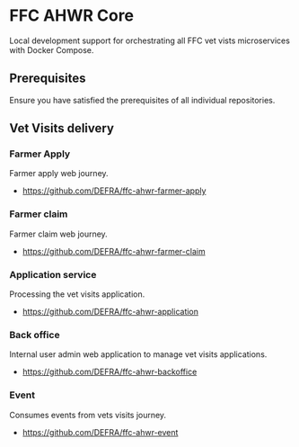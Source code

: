 # FFC AHWR Core
Local development support for orchestrating all FFC vet vists microservices with Docker Compose.

## Prerequisites

Ensure you have satisfied the prerequisites of all individual repositories.

## Vet Visits delivery

### Farmer Apply

Farmer apply web journey.

- https://github.com/DEFRA/ffc-ahwr-farmer-apply

### Farmer claim

Farmer claim web journey.

- https://github.com/DEFRA/ffc-ahwr-farmer-claim

### Application service

Processing the vet visits application.

- https://github.com/DEFRA/ffc-ahwr-application

### Back office

Internal user admin web application to manage vet visits applications.

- https://github.com/DEFRA/ffc-ahwr-backoffice

### Event

Consumes events from vets visits journey.

- https://github.com/DEFRA/ffc-ahwr-event